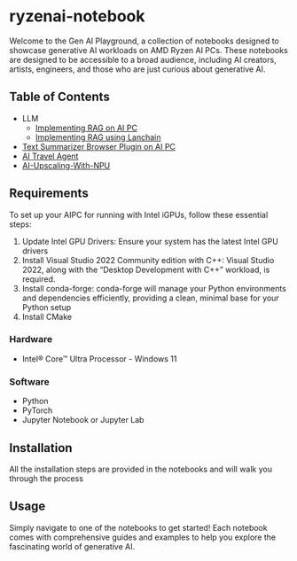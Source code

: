 # ryzenai-notebook

Welcome to the Gen AI Playground, a collection of notebooks designed to showcase generative AI workloads on AMD Ryzen AI PCs. These notebooks are designed to be accessible to a broad audience, including AI creators, artists, engineers, and those who are just curious about generative AI.

## Table of Contents

* LLM
  * [Implementing RAG on AI PC](https://github.com/intel/AI-PC_Notebooks/blob/main/LLM/04_llm-rag.ipynbb)
  * [Implementing RAG using Lanchain](https://github.com/intel/AI-PC_Notebooks/blob/main/LLM/09_rag_langchain.ipynb)
* [Text Summarizer Browser Plugin on AI PC](https://github.com/intel/AI-PC_Notebooks/blob/main/Text-Summarizer-Browser-Plugin/TextSummarizerPlugin.ipynb)
* [AI Travel Agent](https://github.com/intel/AI-PC_Notebooks/blob/main/AI-Travel-Agent/AI_Travel_Agent.ipynb)
* [AI-Upscaling-With-NPU](https://github.com/intel/AI-PC_Notebooks/blob/main/AI-Upscaling-With-NPU/AI_Upscaling_With_NPU.ipynb)

## Requirements

[](https://github.com/intel/AI-PC_Notebooks#requirements)

To set up your AIPC for running with Intel iGPUs, follow these essential steps:

1. Update Intel GPU Drivers: Ensure your system has the latest Intel GPU drivers
2. Install Visual Studio 2022 Community edition with C++: Visual Studio 2022, along with the “Desktop Development with C++” workload, is required.
3. Install conda-forge: conda-forge will manage your Python environments and dependencies efficiently, providing a clean, minimal base for your Python setup
4. Install CMake

### Hardware

[](https://github.com/intel/AI-PC_Notebooks#hardware)

* Intel® Core™ Ultra Processor - Windows 11

### Software

[](https://github.com/intel/AI-PC_Notebooks#software)

* Python
* PyTorch
* Jupyter Notebook or Jupyter Lab

## Installation

[](https://github.com/intel/AI-PC_Notebooks#installation)

All the installation steps are provided in the notebooks and will walk you through the process

## Usage

[](https://github.com/intel/AI-PC_Notebooks#usage)

Simply navigate to one of the notebooks to get started! Each notebook comes with comprehensive guides and examples to help you explore the fascinating world of generative AI.
